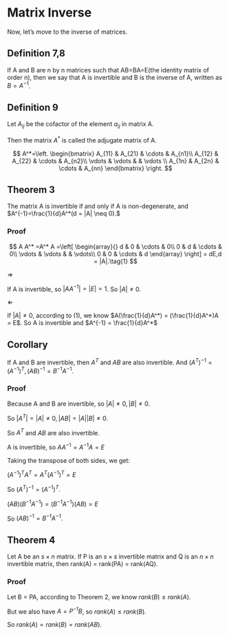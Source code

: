 # Matrix Inverse

Now, let’s move to the inverse of matrices.

## Definition 7,8

If A and B are n by n matrices such that AB=BA=E(the identity matrix of order n), then we say that A is invertible and B is the inverse of A, written as $B = A^{-1}$.

## Definition 9

Let $A_{ij}$ be the cofactor of the element $a_{ij}$ in matrix A.

Then the matrix $A^*$ is called the adjugate matrix of A.

$$
A^*=\left. \begin{bmatrix} 
A_{11} & A_{21} & \cdots & A_{n1}\\
A_{12} & A_{22} & \cdots & A_{n2}\\
\vdots & \vdots & & \vdots \\
A_{1n} & A_{2n} & \cdots & A_{nn}
\end{bmatrix} \right.
$$

## Theorem 3

The matrix A is invertible if and only if A is non-degenerate, and $A^{-1}=\frac{1}{d}A^*(d = |A| \neq 0).$

### Proof

$$
A A^* =A^* A =\left[ \begin{array}{}
d & 0 & \cdots & 0\\
0 & d & \cdots & 0\\
\vdots & \vdots & & \vdots\\
0 & 0 & \cdots & d
 \end{array} \right] = dE,d = |A|.\tag{1}
 $$

$\Longrightarrow$

If A is invertible, so $|AA^{-1}| = |E| = 1$. So $|A| \neq 0.$

$\Longleftarrow$

If $|A| \neq 0$, according to $(1)$, we know $A(\frac{1}{d}A^*) = (\frac{1}{d}A^*)A = E$. So A is invertible and $A^{-1} = \frac{1}{d}A^*$

## Corollary

If A and B are invertible, then $A^T$ and $AB$ are also invertible. And $(A^T)^{-1}=(A^{-1})^T,(AB)^{-1}=B^{-1}A^{-1}.$

### Proof

Because A and B are invertible, so $|A| \neq 0 , |B| \neq 0.$

So $|A^T| = |A| \neq 0, |AB| = |A||B| \neq 0.$

So $A^T$  and $AB$ are also invertible.

A is invertible, so $AA^{-1} = A^{-1}A = E$

Taking the transpose of both sides, we get:

$(A^{-1})^TA^T = A^T(A^{-1})^T = E$

So $(A^T)^{-1} = (A^{-1})^T.$

$(AB)(B^{-1}A^{-1}) = (B^{-1}A^{-1})(AB) = E$

So $(AB)^{-1} = B^{-1}A^{-1}.$

## Theorem 4

Let A be an $s \times n$ matrix. If P is an $s \times s$ invertible matrix and Q is an $n \times n$ invertible matrix, then rank(A) = rank(PA) = rank(AQ).

### Proof

Let B = PA, according to Theorem 2, we know $rank(B) \leq rank(A)$.

But we also have $A = P^{-1}B$, so $rank(A) \leq rank(B)$.

So $rank(A) = rank(B) = rank(AB).$